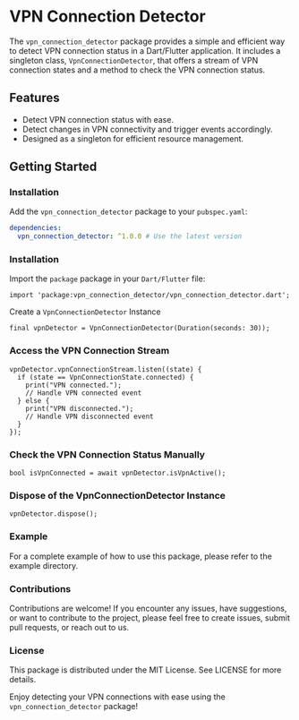# VPN Connection Detector

The `vpn_connection_detector` package provides a simple and efficient way to detect VPN connection status in a Dart/Flutter application. It includes a singleton class, `VpnConnectionDetector`, that offers a stream of VPN connection states and a method to check the VPN connection status.

## Features

- Detect VPN connection status with ease.
- Detect changes in VPN connectivity and trigger events accordingly.
- Designed as a singleton for efficient resource management.

## Getting Started

### Installation

Add the `vpn_connection_detector` package to your `pubspec.yaml`:

```yaml
dependencies:
  vpn_connection_detector: ^1.0.0 # Use the latest version
```

### Installation
Import the `package` package in your `Dart/Flutter` file:
```
import 'package:vpn_connection_detector/vpn_connection_detector.dart';
```

Create a `VpnConnectionDetector` Instance
```
final vpnDetector = VpnConnectionDetector(Duration(seconds: 30));
```
### Access the VPN Connection Stream
```
vpnDetector.vpnConnectionStream.listen((state) {
  if (state == VpnConnectionState.connected) {
    print("VPN connected.");
    // Handle VPN connected event
  } else {
    print("VPN disconnected.");
    // Handle VPN disconnected event
  }
});
```
### Check the VPN Connection Status Manually
```
bool isVpnConnected = await vpnDetector.isVpnActive();
```

### Dispose of the VpnConnectionDetector Instance
```
vpnDetector.dispose();
```
### Example

For a complete example of how to use this package, please refer to the example directory.

### Contributions

Contributions are welcome! If you encounter any issues, have suggestions, or want to contribute to the project, please feel free to create issues, submit pull requests, or reach out to us.

### License

This package is distributed under the MIT License. See LICENSE for more details.

Enjoy detecting your VPN connections with ease using the `vpn_connection_detector` package!

